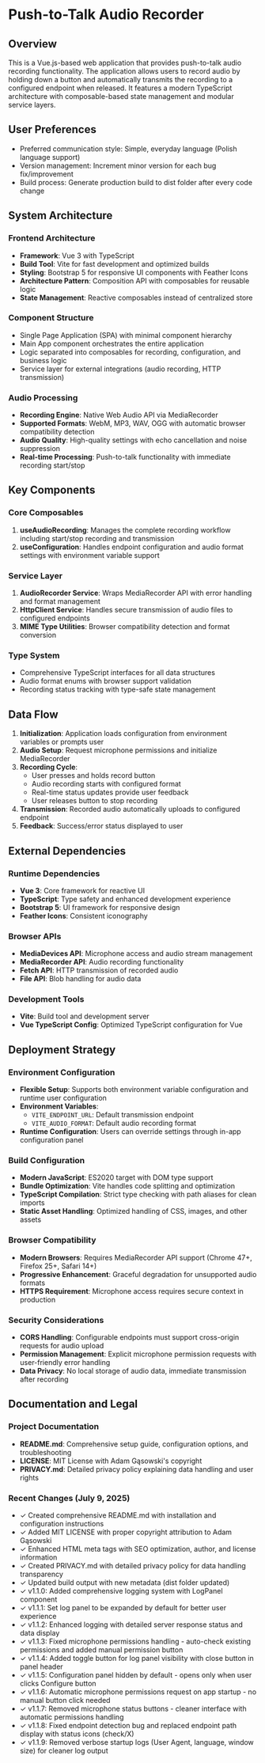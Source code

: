 # Push-to-Talk Audio Recorder

## Overview

This is a Vue.js-based web application that provides push-to-talk audio recording functionality. The application allows users to record audio by holding down a button and automatically transmits the recording to a configured endpoint when released. It features a modern TypeScript architecture with composable-based state management and modular service layers.

## User Preferences

- Preferred communication style: Simple, everyday language (Polish language support)
- Version management: Increment minor version for each bug fix/improvement
- Build process: Generate production build to dist folder after every code change

## System Architecture

### Frontend Architecture
- **Framework**: Vue 3 with TypeScript
- **Build Tool**: Vite for fast development and optimized builds
- **Styling**: Bootstrap 5 for responsive UI components with Feather Icons
- **Architecture Pattern**: Composition API with composables for reusable logic
- **State Management**: Reactive composables instead of centralized store

### Component Structure
- Single Page Application (SPA) with minimal component hierarchy
- Main App component orchestrates the entire application
- Logic separated into composables for recording, configuration, and business logic
- Service layer for external integrations (audio recording, HTTP transmission)

### Audio Processing
- **Recording Engine**: Native Web Audio API via MediaRecorder
- **Supported Formats**: WebM, MP3, WAV, OGG with automatic browser compatibility detection
- **Audio Quality**: High-quality settings with echo cancellation and noise suppression
- **Real-time Processing**: Push-to-talk functionality with immediate recording start/stop

## Key Components

### Core Composables
1. **useAudioRecording**: Manages the complete recording workflow including start/stop recording and transmission
2. **useConfiguration**: Handles endpoint configuration and audio format settings with environment variable support

### Service Layer
1. **AudioRecorder Service**: Wraps MediaRecorder API with error handling and format management
2. **HttpClient Service**: Handles secure transmission of audio files to configured endpoints
3. **MIME Type Utilities**: Browser compatibility detection and format conversion

### Type System
- Comprehensive TypeScript interfaces for all data structures
- Audio format enums with browser support validation
- Recording status tracking with type-safe state management

## Data Flow

1. **Initialization**: Application loads configuration from environment variables or prompts user
2. **Audio Setup**: Request microphone permissions and initialize MediaRecorder
3. **Recording Cycle**:
   - User presses and holds record button
   - Audio recording starts with configured format
   - Real-time status updates provide user feedback
   - User releases button to stop recording
4. **Transmission**: Recorded audio automatically uploads to configured endpoint
5. **Feedback**: Success/error status displayed to user

## External Dependencies

### Runtime Dependencies
- **Vue 3**: Core framework for reactive UI
- **TypeScript**: Type safety and enhanced development experience
- **Bootstrap 5**: UI framework for responsive design
- **Feather Icons**: Consistent iconography

### Browser APIs
- **MediaDevices API**: Microphone access and audio stream management
- **MediaRecorder API**: Audio recording functionality
- **Fetch API**: HTTP transmission of recorded audio
- **File API**: Blob handling for audio data

### Development Tools
- **Vite**: Build tool and development server
- **Vue TypeScript Config**: Optimized TypeScript configuration for Vue

## Deployment Strategy

### Environment Configuration
- **Flexible Setup**: Supports both environment variable configuration and runtime user configuration
- **Environment Variables**:
  - `VITE_ENDPOINT_URL`: Default transmission endpoint
  - `VITE_AUDIO_FORMAT`: Default audio recording format
- **Runtime Configuration**: Users can override settings through in-app configuration panel

### Build Configuration
- **Modern JavaScript**: ES2020 target with DOM type support
- **Bundle Optimization**: Vite handles code splitting and optimization
- **TypeScript Compilation**: Strict type checking with path aliases for clean imports
- **Static Asset Handling**: Optimized handling of CSS, images, and other assets

### Browser Compatibility
- **Modern Browsers**: Requires MediaRecorder API support (Chrome 47+, Firefox 25+, Safari 14+)
- **Progressive Enhancement**: Graceful degradation for unsupported audio formats
- **HTTPS Requirement**: Microphone access requires secure context in production

### Security Considerations
- **CORS Handling**: Configurable endpoints must support cross-origin requests for audio upload
- **Permission Management**: Explicit microphone permission requests with user-friendly error handling
- **Data Privacy**: No local storage of audio data, immediate transmission after recording

## Documentation and Legal

### Project Documentation
- **README.md**: Comprehensive setup guide, configuration options, and troubleshooting
- **LICENSE**: MIT License with Adam Gąsowski's copyright
- **PRIVACY.md**: Detailed privacy policy explaining data handling and user rights

### Recent Changes (July 9, 2025)
- ✓ Created comprehensive README.md with installation and configuration instructions
- ✓ Added MIT LICENSE with proper copyright attribution to Adam Gąsowski
- ✓ Enhanced HTML meta tags with SEO optimization, author, and license information
- ✓ Created PRIVACY.md with detailed privacy policy for data handling transparency
- ✓ Updated build output with new metadata (dist folder updated)
- ✓ v1.1.0: Added comprehensive logging system with LogPanel component
- ✓ v1.1.1: Set log panel to be expanded by default for better user experience
- ✓ v1.1.2: Enhanced logging with detailed server response status and data display
- ✓ v1.1.3: Fixed microphone permissions handling - auto-check existing permissions and added manual permission button
- ✓ v1.1.4: Added toggle button for log panel visibility with close button in panel header
- ✓ v1.1.5: Configuration panel hidden by default - opens only when user clicks Configure button
- ✓ v1.1.6: Automatic microphone permissions request on app startup - no manual button click needed
- ✓ v1.1.7: Removed microphone status buttons - cleaner interface with automatic permissions handling
- ✓ v1.1.8: Fixed endpoint detection bug and replaced endpoint path display with status icons (check/X)
- ✓ v1.1.9: Removed verbose startup logs (User Agent, language, window size) for cleaner log output
